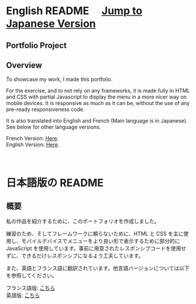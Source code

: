 <!-- @format -->

# English README 　[Jump to Japanese Version](#japanese)

## Portfolio Project

## Overview

To showcase my work, I made this portfolio.

For the exercise, and to not rely on any frameworks, it is made fully in HTML and CSS with partial Javascript to display the menu in a more nicer way on mobile devices. It is responsive as much as it can be, without the use of any pre-ready responsiveness code.

It is also translated into English and French (Main language is in Japanese). See below for other language versions.

French Version: [Here](https://jer-b.github.io/portofolio_fr.html).<br />
English Version: [Here](https://jer-b.github.io/portofolio_en.html).
<br />
<br />
<br />

<a name="japanese"></a>

# 日本語版の README

## 概要

私の作品を紹介するために、このポートフォリオを作成しました。

練習のため、そしてフレームワークに頼らないために、HTML と CSS を主に使用し、モバイルデバイスでメニューをより良い形で表示するために部分的に JavaScript を使用しています。事前に用意されたレスポンシブコードを使用せずに、できるだけレスポンシブになるよう工夫しています。

また、英語とフランス語に翻訳されています。他言語バージョンについては以下を参照してください。

フランス語版: [こちら](https://jer-b.github.io/portofolio_fr.html)<br />
英語版: [こちら](https://jer-b.github.io/portofolio_en.html)
<br />
<br />
<br />
